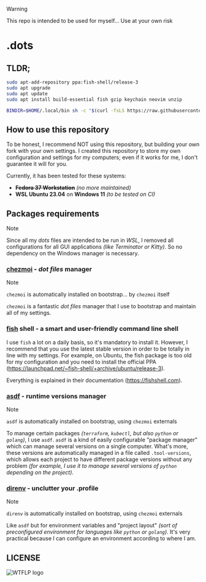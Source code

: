 > [!WARNING]  
> This repo is intended to be used for myself... Use at your own risk

# .dots

## TLDR;

```bash
sudo apt-add-repository ppa:fish-shell/release-3
sudo apt upgrade
sudo apt update
sudo apt install build-essential fish gzip keychain neovim unzip

BINDIR=$HOME/.local/bin sh -c "$(curl -fsLS https://raw.githubusercontent.com/twpayne/chezmoi/master/assets/scripts/install.sh)" -- init --apply https://github.com/xunleii/.dots
```

## How to use this repository

To be honest, I recommend NOT using this repository, but building your own fork with your own settings. 
I created this repository to store my own configuration and settings for my computers; even if it works for me, I don't guarantee it will for you.

Currently, it has been tested for these systems:
- ~~**Fedora 37 Workstation**~~ _(no more maintained)_
- **WSL Ubuntu 23.04** on **Windows 11** _(to be tested on CI)_

## Packages requirements

> [!Note]
> Since all my _dots_ files are intended to be run in _WSL_, I removed all configurations for all GUI applications _(like Terminator or Kitty)_. So no dependency on the Windows manager is necessary.


### [chezmoi](https://www.chezmoi.io) - _dot files_ manager

> [!Note]
> `chezmoi` is automatically installed on bootstrap... by `chezmoi` itself

`chezmoi` is a fantastic _dot files_ manager that I use to bootstrap and maintain all of my settings.


### [fish](https://fishshell.com) shell - a smart and user-friendly command line shell

I use `fish` a lot on a daily basis, so it's mandatory to install it.
However, I recommend that you use the latest stable version in order to be totally in line with my settings. For example, on Ubuntu, the fish package is too old for my configuration and you need to install the official PPA (https://launchpad.net/~fish-shell/+archive/ubuntu/release-3).

Everything is explained in their documentation (https://fishshell.com).

### [asdf](https://asdf-vm.com) - runtime versions manager

> [!NOTE]
> `asdf` is automatically installed on bootstrap, using `chezmoi` externals

To manage certain packages _(`terraform`, `kubectl`, but also `python` or `golang`)_, I use `asdf`. `asdf` is a kind of easily configurable "package manager" which can manage several versions on a single computer. What's more, these versions are automatically managed in a file called `.tool-versions`, which allows each project to have different package versions without any problem _(for example, I use it to manage several versions of `python` depending on the project)_.

### [direnv](https://direnv.net) - unclutter your .profile

> [!NOTE]
> `direnv` is automatically installed on bootstrap, using `chezmoi` externals

Like `asdf` but for environment variables and "project layout" _(sort of preconfigured environment for languages like `python` or `golang`)_. It's very practical because I can configure an environment according to where I am.

## LICENSE

![WTFLP logo](https://upload.wikimedia.org/wikipedia/commons/thumb/0/05/WTFPL_logo.svg/langfr-150px-WTFPL_logo.svg.png)
